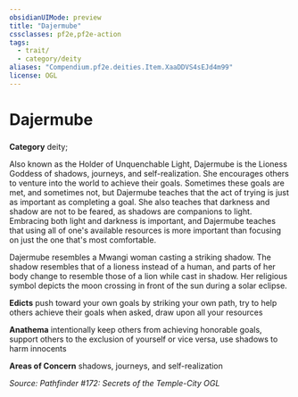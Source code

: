 ```yaml
---
obsidianUIMode: preview
title: "Dajermube"
cssclasses: pf2e,pf2e-action
tags:
  - trait/
  - category/deity
aliases: "Compendium.pf2e.deities.Item.XaaDDVS4sEJd4m99"
license: OGL
---
```

# Dajermube

### 

**Category** deity; 




Also known as the Holder of Unquenchable Light, Dajermube is the Lioness Goddess of shadows, journeys, and self-realization. She encourages others to venture into the world to achieve their goals. Sometimes these goals are met, and sometimes not, but Dajermube teaches that the act of trying is just as important as completing a goal. She also teaches that darkness and shadow are not to be feared, as shadows are companions to light. Embracing both light and darkness is important, and Dajermube teaches that using all of one's available resources is more important than focusing on just the one that's most comfortable.

Dajermube resembles a Mwangi woman casting a striking shadow. The shadow resembles that of a lioness instead of a human, and parts of her body change to resemble those of a lion while cast in shadow. Her religious symbol depicts the moon crossing in front of the sun during a solar eclipse.

**Edicts** push toward your own goals by striking your own path, try to help others achieve their goals when asked, draw upon all your resources

**Anathema** intentionally keep others from achieving honorable goals, support others to the exclusion of yourself or vice versa, use shadows to harm innocents

**Areas of Concern** shadows, journeys, and self-realization

*Source: Pathfinder #172: Secrets of the Temple-City*
*OGL*